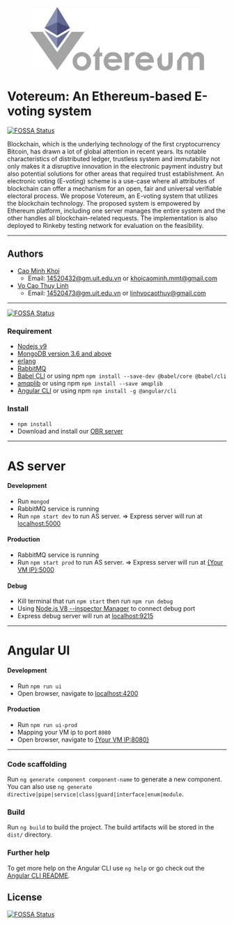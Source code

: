 <p align="center">
  <a href="http://votereum.com/">
    <img
      alt="Node.js"
      src="https://raw.githubusercontent.com/jackmercy/CSS-Auth0/master/votereum_full.png"
      width="400"
    />
  </a>
</p>

# Votereum: An Ethereum-based E-voting system
[![FOSSA Status](https://app.fossa.io/api/projects/git%2Bgithub.com%2Fjackmercy%2FVotereum-AS.svg?type=shield)](https://app.fossa.io/projects/git%2Bgithub.com%2Fjackmercy%2FVotereum-AS?ref=badge_shield)


  Blockchain, which is the underlying technology of the first cryptocurrency Bitcoin, has drawn a lot of global attention in recent years. Its notable characteristics of distributed ledger, trustless system and immutability not only makes it a disruptive innovation in the electronic payment industry but also potential solutions for other areas that required trust establishment. An electronic voting (E-voting) scheme is a use-case where all attributes of blockchain can offer a mechanism for an open, fair and universal verifiable electoral process. We propose Votereum, an E-voting system that utilizes the blockchain technology. The proposed system is empowered by Ethereum platform, including one server manages the entire system and the other handles all blockchain-related requests. The implementation is also deployed to Rinkeby testing network for evaluation on the feasibility.

---

## Authors
* [Cao Minh Khoi](https://github.com/jackmercy)
  * Email: [14520432@gm.uit.edu.vn](mailto:14520432@gm.uit.edu.vn) or [khoicaominh.mmt@gmail.com](mailto:khoicaominh.mmt@gmail.com)
* [Vo Cao Thuy Linh](https://github.com/Dollyns)
  * Email: [14520473@gm.uit.edu.vn](mailto:14520473@gm.uit.edu.vn) or [linhvocaothuy@gmail.com](mailto:linhvocaothuy@gmail.com)

---

[![FOSSA Status](https://app.fossa.io/api/projects/git%2Bgithub.com%2Fjackmercy%2FVotereum-AS.svg?type=shield)](https://app.fossa.io/projects/git%2Bgithub.com%2Fjackmercy%2FVotereum-AS?ref=badge_shield)

### Requirement

* [Nodejs v9](https://nodejs.org/en/download/)
* [MongoDB version 3.6 and above](https://www.mongodb.com/download-center/community)
* [erlang](https://www.erlang.org/downloads)
* [RabbitMQ](https://www.rabbitmq.com/#getstarted)
* [Babel CLI](https://babeljs.io/docs/en/babel-cli) or using npm `npm install --save-dev @babel/core @babel/cli`
* [amqplib](https://github.com/squaremo/amqp.node) or using npm `npm install --save amqplib`
* [Angular CLI](https://cli.angular.io/) or using npm `npm install -g @angular/cli`

### Install

* `npm install`
* Download and install our [OBR server](https://github.com/jackmercy/Votereum-OBR)

-------------

# AS server

#### Development 
* Run `mongod`
* RabbitMQ service is running
* Run `npm start dev` to run AS server.
=> Express server will run at [localhost:5000]()
#### Production
 * RabbitMQ service is running
 * Run `npm start prod` to run AS server.
=> Express server will run at [{Your VM IP}:5000]()
#### Debug

* Kill terminal that run `npm start` then run `npm run debug`
* Using [Node.js V8 --inspector Manager](https://chrome.google.com/webstore/detail/nodejs-v8-inspector-manag/gnhhdgbaldcilmgcpfddgdbkhjohddkj?hl=en) to connect debug port
* Express debug server will run at [localhost:9215]()

---
# Angular UI

#### Development 
* Run `npm run ui`
* Open browser, navigate to [localhost:4200](http://localhost:4200/)

#### Production
* Run `npm run ui-prod`
* Mapping your VM ip to port `8080`
* Open browser, navigate to [{Your VM IP:8080}]()
---
### Code scaffolding

Run `ng generate component component-name` to generate a new component. You can also use `ng generate directive|pipe|service|class|guard|interface|enum|module`.

### Build

Run `ng build` to build the project. The build artifacts will be stored in the `dist/` directory.

### Further help
To get more help on the Angular CLI use `ng help` or go check out the [Angular CLI README](https://github.com/angular/angular-cli/blob/master/README.md).






## License
[![FOSSA Status](https://app.fossa.io/api/projects/git%2Bgithub.com%2Fjackmercy%2FVotereum-AS.svg?type=large)](https://app.fossa.io/projects/git%2Bgithub.com%2Fjackmercy%2FVotereum-AS?ref=badge_large)